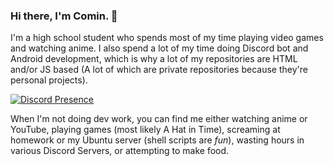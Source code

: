 ### Hi there, I'm Comin. 👋

I'm a high school student who spends most of my time playing video games and watching anime. I also spend a lot of my time doing Discord bot and Android development, which is why a lot of my repositories are HTML and/or JS based (A lot of which are private repositories because they're personal projects).


[![Discord Presence](https://lanyard-profile-readme.vercel.app/api/245047280908894209?hideDiscrim=true)](https://discord.com/users/245047280908894209)


When I'm not doing dev work, you can find me either watching anime or YouTube, playing games (most likely A Hat in Time), screaming at homework or my Ubuntu server (shell scripts are *fun*), wasting hours in various Discord Servers, or attempting to make food.
<!--
**CominAtYou/CominAtYou** is a ✨ _special_ ✨ repository because its `README.md` (this file) appears on your GitHub profile.

Here are some ideas to get you started:

- 🔭 I’m currently working on ...
- 🌱 I’m currently learning ...
- 👯 I’m looking to collaborate on ...
- 🤔 I’m looking for help with ...
- 💬 Ask me about ...
- 📫 How to reach me: ...
- 😄 Pronouns: ...
- ⚡ Fun fact: ...
-->
